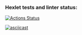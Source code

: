 ### Hexlet tests and linter status:
[![Actions Status](https://github.com/glincow/frontend-project-46/actions/workflows/hexlet-check.yml/badge.svg)](https://github.com/glincow/frontend-project-46/actions)


[![asciicast](https://asciinema.org/a/690424.svg)](https://asciinema.org/a/690424)
